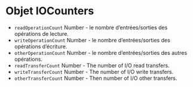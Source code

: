 # Objet IOCounters

* `readOperationCount` Number - le nombre d’entrées/sorties des opérations de lecture.
* `writeOperationCount` Number - le nombre d’entrées/sorties des opérations d’écriture.
* `otherOperationCount` Number - le nombre d’entrées/sorties des autres opérations.
* `readTransferCount` Number - The number of I/O read transfers.
* `writeTransferCount` Number - The number of I/O write transfers.
* `otherTransferCount` Number - Then number of I/O other transfers.